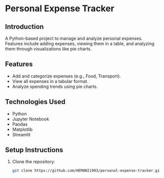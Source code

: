 # Personal Expense Tracker

## Introduction
A Python-based project to manage and analyze personal expenses. Features include adding expenses, viewing them in a table, and analyzing them through visualizations like pie charts.

## Features
- Add and categorize expenses (e.g., Food, Transport).
- View all expenses in a tabular format.
- Analyze spending trends using pie charts.

## Technologies Used
- Python
- Jupyter Notebook
- Pandas
- Matplotlib
- Streamlit

## Setup Instructions
1. Clone the repository:
   ```bash
   git clone https://github.com/HEMANI1903/personal-expense-tracker.git

